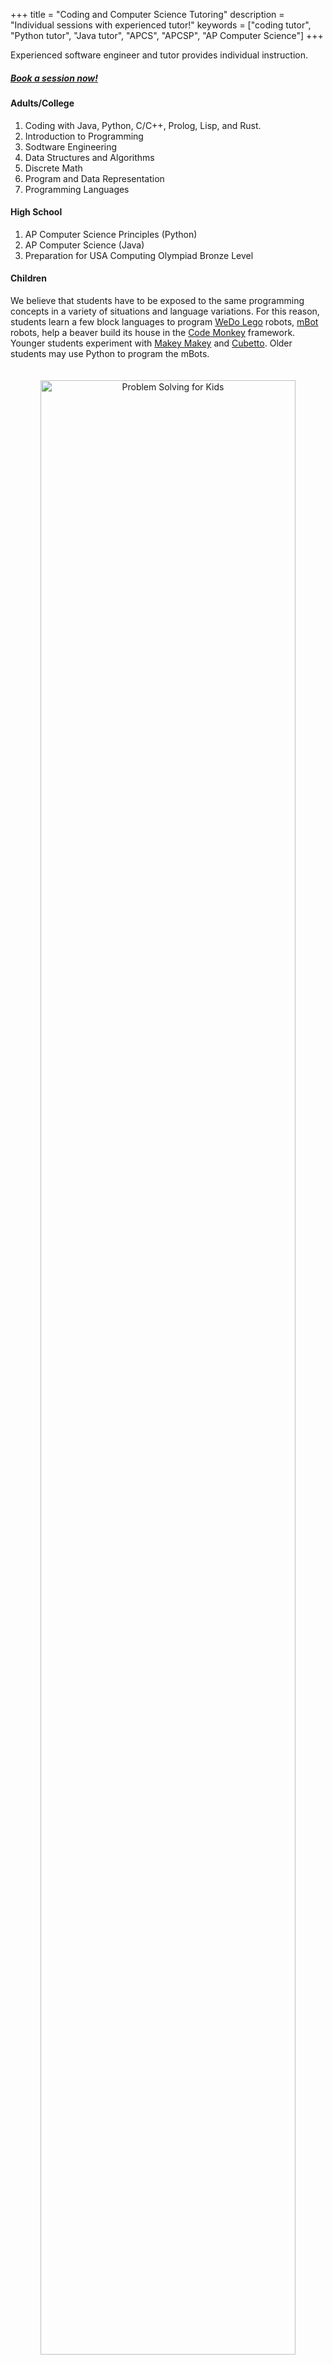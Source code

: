 +++
title = "Coding and Computer Science Tutoring"
description = "Individual sessions with experienced tutor!"
keywords = ["coding tutor", "Python tutor", "Java tutor", "APCS", "APCSP", "AP Computer Science"]
+++

<div class="container">

<div class="row">

<div class="col-sm-6">


Experienced software engineer and tutor provides individual instruction. 
<h5><a href="/cstutoring">Book a session now!</a></h5>

#### Adults/College

1. Coding with Java, Python, C/C++, Prolog, Lisp, and Rust.
1. Introduction to Programming
1. Sodtware Engineering
1. Data Structures and Algorithms
1. Discrete Math
1. Program and Data Representation
1. Programming Languages



#### High School

1. AP Computer Science Principles (Python)
1. AP Computer Science (Java)
1. Preparation for USA Computing Olympiad Bronze Level

#### Children

We believe that students have to be exposed to the same programming
concepts in a variety of situations and language variations. For this
reason, students learn a few block languages to program [WeDo Lego](https://education.lego.com/en-us/products/lego-education-wedo-2-0-core-set/45300#wedo-20)
robots, [mBot](https://www.makeblock.com/steam-kits/mbot) robots, help a beaver build its house in the [Code Monkey](https://www.codemonkey.com/courses/beaver-achiever/) framework. Younger students
experiment with [Makey Makey](https://makeymakey.com/) and [Cubetto](https://www.primotoys.com/). Older students may use Python
to program the mBots.

</div>

<div class="col-sm-6">

<center>
<a href="/images/thoughtfulprogrammer.jpg"><img src="/images/thoughtfulprogrammer-small.jpg" width="90%" style="padding:20px;" alt="Problem Solving for Kids"></a>
</center>

<center>
<a href="/images/gui.jpg"><img alt="Programing for kids" src="/images/gui-small.jpg" width="90%" style="padding:20px;"></a>
</center>

</div></div></div>